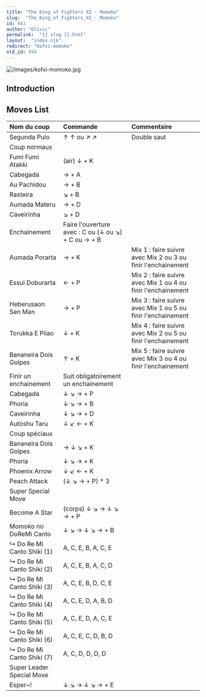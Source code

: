 ```yaml
---
title: "The King of Fighters XI - Momoko"
slug:  "The_King_of_Fighters_XI_-_Momoko"
id: 943
author: "Olivic"
permalink:  "{{ slug }}.html"
layout:  "index.njk"
redirect: "Kofxi-momoko"
old_id: 944
---
```


![](/images/kofxi-momoko.jpg "/images/kofxi-momoko.jpg")

## Introduction

## Moves List

| Nom du coup                | Commande                                            | Commentaire                                                  |
|:---------------------------|:----------------------------------------------------|:-------------------------------------------------------------|
| Segunda Pulo               | ↑ ↑ ou ↗ ↗                                          | Double saut                                                  |
| Coup normaux               |                                                     |                                                              |
| Fumi Fumi Atakki           | (air) ↓ + K                                         |                                                              |
| Cabegada                   | → + A                                               |                                                              |
| Au Pachidou                | → + B                                               |                                                              |
| Rasteira                   | ↘ + B                                               |                                                              |
| Aumada Materu              | → + D                                               |                                                              |
| Caveirinha                 | ↘ + D                                               |                                                              |
| Enchainement               | Faire l'ouverture avec : C ou (↓ ou ↘) + C ou → + B |                                                              |
| Aumada Porarta             | → + K                                               | Mix 1 : faire suivre avec Mix 2 ou 3 ou finir l'enchainement |
| Essui Doburarta            | ← + P                                               | Mix 2 : faire suivre avec Mix 1 ou 4 ou finir l'enchainement |
| Heberusaon Sen Man         | → + P                                               | Mix 3 : faire suivre avec Mix 1 ou 5 ou finir l'enchainement |
| Torukka E Piiao            | ↓ + K                                               | Mix 4 : faire suivre avec Mix 2 ou 5 ou finir l'enchainement |
| Bananeira Dois Golpes      | ↑ + K                                               | Mix 5 : faire suivre avec Mix 3 ou 4 ou finir l'enchainement |
| Finir un enchainement      | Suit obligatoirement un enchainement                |                                                              |
| Cabegada                   | ↓ ↘ → + P                                           |                                                              |
| Phoria                     | ↓ ↘ → + B                                           |                                                              |
| Caveirinha                 | ↓ ↘ → + D                                           |                                                              |
| Autoshu Taru               | ↓ ↙ ← + K                                           |                                                              |
| Coup spéciaux              |                                                     |                                                              |
| Bananeira Dois Golpes      | → ↓ ↘ + K                                           |                                                              |
| Phoria                     | ↓ ↘ → + K                                           |                                                              |
| Phoenix Arrow              | ↓ ↙ ← + K                                           |                                                              |
| Peach Attack               | (↓ ↘ → + P) \* 3                                    |                                                              |
| Super Special Move         |                                                     |                                                              |
| Become A Star              | (corps) ↓ ↘ → ↓ ↘ → + P                             |                                                              |
| Momoko no DoReMi Canto     | ↓ ↘ → ↓ ↘ → + B                                     |                                                              |
| ↳ Do Re Mi Canto Shiki (1) | A, C, E, B, A, C, E                                 |                                                              |
| ↳ Do Re Mi Canto Shiki (2) | A, C, E, B, A, C, D                                 |                                                              |
| ↳ Do Re Mi Canto Shiki (3) | A, C, E, B, D, C, E                                 |                                                              |
| ↳ Do Re Mi Canto Shiki (4) | A, C, E, D, A, B, D                                 |                                                              |
| ↳ Do Re Mi Canto Shiki (5) | A, C, E, D, A, C, E                                 |                                                              |
| ↳ Do Re Mi Canto Shiki (6) | A, C, E, C, D, B, D                                 |                                                              |
| ↳ Do Re Mi Canto Shiki (7) | A, C, D, D, D, D                                    |                                                              |
| Super Leader Special Move  |                                                     |                                                              |
| Esper\~!                   | ↓ ↘ → ↓ ↘ → + E                                     |                                                              |
